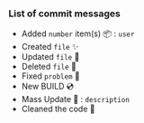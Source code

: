 ### List of commit messages

- Added `number` item(s) 📦 : `user`
- Created `file` ✨
- Updated `file` 🔨
- Deleted `file` 🔫
- Fixed `problem` 🔮
- New BUILD 💿
- Mass Update 🎳 : `description`
- Cleaned the code 🚿

